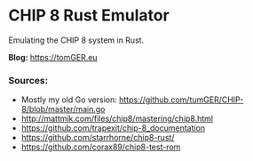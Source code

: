 # CHIP 8 Rust Emulator

Emulating the CHIP 8 system in Rust.

**Blog:** https://tomGER.eu

### Sources:

- Mostly my old Go version: https://github.com/tumGER/CHIP-8/blob/master/main.go
- http://mattmik.com/files/chip8/mastering/chip8.html
- https://github.com/trapexit/chip-8_documentation
- https://github.com/starrhorne/chip8-rust/
- https://github.com/corax89/chip8-test-rom